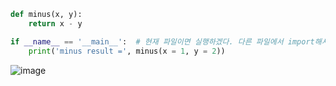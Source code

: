 ```python
def minus(x, y): 
    return x - y

if __name__ == '__main__':  # 현재 파일이면 실행하겠다. 다른 파일에서 import해서 쓸 땐, 테스트 출력이 안나왔으면 좋겠고, 직접 실행할 땐 예제 실행해보고 싶을때 사용
    print('minus result =', minus(x = 1, y = 2))
```
![image](https://github.com/user-attachments/assets/1e55d613-6d56-428f-8c2e-8d2c005fbd78)
